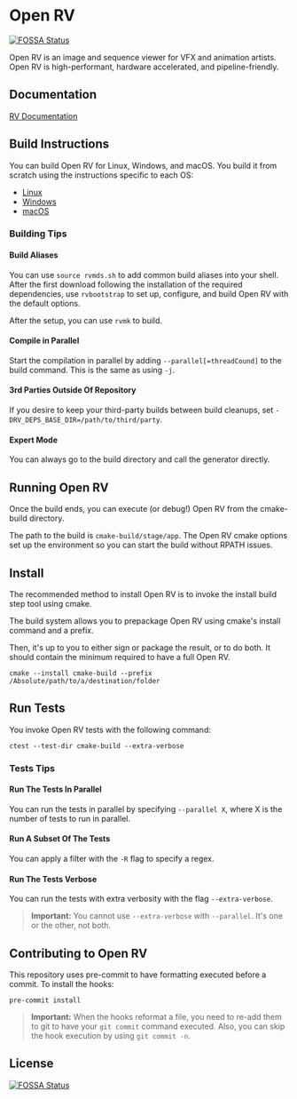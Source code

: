 # Open RV
[![FOSSA Status](https://app.fossa.com/api/projects/git%2Bgithub.com%2Ftiffanyfung%2FOpenRV.svg?type=shield)](https://app.fossa.com/projects/git%2Bgithub.com%2Ftiffanyfung%2FOpenRV?ref=badge_shield)

Open RV is an image and sequence viewer for VFX and animation artists.
Open RV is high-performant, hardware accelerated, and pipeline-friendly.

## Documentation
[RV Documentation](doc/rv-manuals.md)

## Build Instructions

You can build Open RV for Linux, Windows, and macOS. You build it from scratch using the instructions specific to each OS:

* [Linux](doc/build_system/config_linux_centos7.md)
* [Windows](doc/build_system/config_windows.md)
* [macOS](doc/build_system/config_macos.md)

### Building Tips

#### Build Aliases

You can use `source rvmds.sh` to add common build aliases into your shell. After the first download following the installation of the required dependencies, use `rvbootstrap` to set up, configure, and build Open RV with the default options.

After the setup, you can use `rvmk` to build.

#### Compile in Parallel

Start the compilation in parallel by adding `--parallel[=threadCound]` to the build command. This is the same as using `-j`.

#### 3rd Parties Outside Of Repository

If you desire to keep your third-party builds between build cleanups, set `-DRV_DEPS_BASE_DIR=/path/to/third/party`.

#### Expert Mode

You can always go to the build directory and call the generator directly.

## Running Open RV

Once the build ends, you can execute (or debug!) Open RV from the cmake-build directory.

The path to the build is `cmake-build/stage/app`. The Open RV cmake options set up the environment so you can start the build without RPATH issues.

## Install

The recommended method to install Open RV is to invoke the install build step tool using cmake.

The build system allows you to prepackage Open RV using cmake's install command and a prefix.

Then, it's up to you to either sign or package the result, or to do both. It should contain the minimum required to have a full Open RV.

```shell
cmake --install cmake-build --prefix /Absolute/path/to/a/destination/folder
```

## Run Tests

You invoke Open RV tests with the following command:

```shell
ctest --test-dir cmake-build --extra-verbose
```

### Tests Tips

#### Run The Tests In Parallel

You can run the tests in parallel by specifying `--parallel X`, where X is the number of tests to run in parallel.

#### Run A Subset Of The Tests

You can apply a filter with the `-R` flag to specify a regex.

#### Run The Tests Verbose

You can run the tests with extra verbosity with the flag `--extra-verbose`. 

> **Important:** You cannot use `--extra-verbose` with `--parallel`. It's one or the other, not both.

## Contributing to Open RV

This repository uses pre-commit to have formatting executed before a commit. To install the hooks:

```shell
pre-commit install
```

> **Important:** When the hooks reformat a file, you need to re-add them to git to have your `git commit` command executed.
> Also, you can skip the hook execution by using `git commit -n`.


## License
[![FOSSA Status](https://app.fossa.com/api/projects/git%2Bgithub.com%2Ftiffanyfung%2FOpenRV.svg?type=large)](https://app.fossa.com/projects/git%2Bgithub.com%2Ftiffanyfung%2FOpenRV?ref=badge_large)